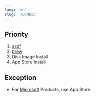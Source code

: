 ```yaml
---
lang: 'en'
slug: '/D74DBC'
---
```


## Priority

1. [asdf](https://asdf-vm.com/)
2. [brew](https://brew.sh)
3. Disk Image Install
4. App Store Install

## Exception

- For [Microsoft](./../.././docs/pages/Microsoft.md) Products, use App Store.

<head>
  <html lang="en-US"/>
</head>
